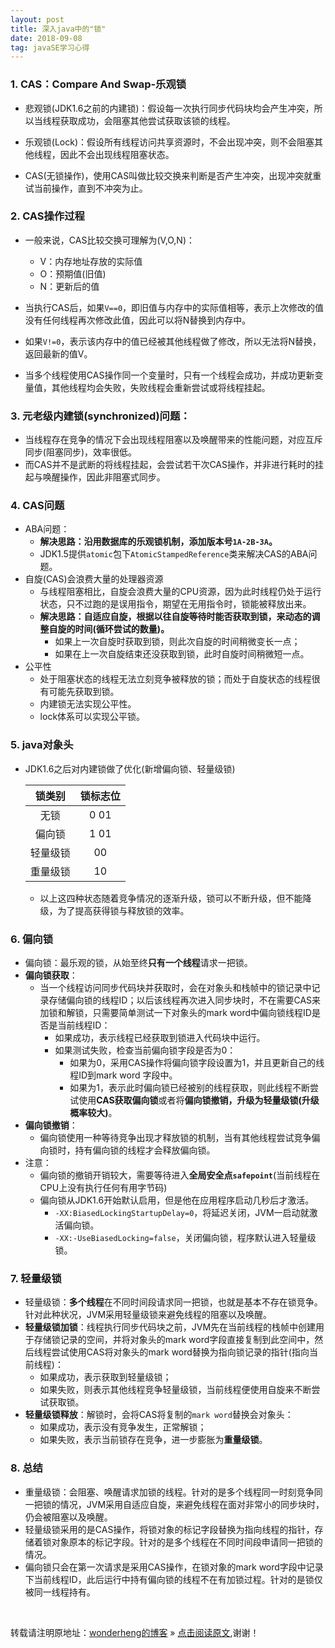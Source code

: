 ```yaml
---
layout: post
title: 深入java中的"锁"
date: 2018-09-08
tag: javaSE学习心得
---
```


### 1. CAS：Compare And Swap-乐观锁

* 悲观锁(JDK1.6之前的内建锁)：假设每一次执行同步代码块均会产生冲突，所以当线程获取成功，会阻塞其他尝试获取该锁的线程。

* 乐观锁(Lock)：假设所有线程访问共享资源时，不会出现冲突，则不会阻塞其他线程，因此不会出现线程阻塞状态。

* CAS(无锁操作)，使用CAS叫做比较交换来判断是否产生冲突，出现冲突就重试当前操作，直到不冲突为止。

### 2. CAS操作过程

* 一般来说，CAS比较交换可理解为(V,O,N)：
  * V：内存地址存放的实际值
  * O：预期值(旧值)
  * N：更新后的值

* 当执行CAS后，如果`V==0`，即旧值与内存中的实际值相等，表示上次修改的值没有任何线程再次修改此值，因此可以将N替换到内存中。
* 如果`V!=0`，表示该内存中的值已经被其他线程做了修改，所以无法将N替换，返回最新的值V。
* 当多个线程使用CAS操作同一个变量时，只有一个线程会成功，并成功更新变量值，其他线程均会失败，失败线程会重新尝试或将线程挂起。

### 3. 元老级内建锁(synchronized)问题：

* 当线程存在竞争的情况下会出现线程阻塞以及唤醒带来的性能问题，对应互斥同步(阻塞同步)，效率很低。
* 而CAS并不是武断的将线程挂起，会尝试若干次CAS操作，并非进行耗时的挂起与唤醒操作，因此非阻塞式同步。

### 4. CAS问题

* ABA问题：
  * **解决思路：沿用数据库的乐观锁机制，添加版本号`1A-2B-3A`。**
  * JDK1.5提供`atomic`包下`AtomicStampedReference`类来解决CAS的ABA问题。
* 自旋(CAS)会浪费大量的处理器资源
  * 与线程阻塞相比，自旋会浪费大量的CPU资源，因为此时线程仍处于运行状态，只不过跑的是误用指令，期望在无用指令时，锁能被释放出来。
  * **解决思路：自适应自旋，根据以往自旋等待时能否获取到锁，来动态的调整自旋的时间(循环尝试的数量)。**
    * 如果上一次自旋时获取到锁，则此次自旋的时间稍微变长一点；
    * 如果在上一次自旋结束还没获取到锁，此时自旋时间稍微短一点。
* 公平性
  * 处于阻塞状态的线程无法立刻竞争被释放的锁；而处于自旋状态的线程很有可能先获取到锁。
  * 内建锁无法实现公平性。
  * lock体系可以实现公平锁。

### 5. java对象头

* JDK1.6之后对内建锁做了优化(新增偏向锁、轻量级锁)

  |  锁类别  | 锁标志位 |
  | :------: | :------: |
  |   无锁   |   0 01   |
  |  偏向锁  |   1 01   |
  | 轻量级锁 |    00    |
  | 重量级锁 |    10    |

  * 以上这四种状态随着竞争情况的逐渐升级，锁可以不断升级，但不能降级，为了提高获得锁与释放锁的效率。

### 6. 偏向锁

* 偏向锁：最乐观的锁，从始至终**只有一个线程**请求一把锁。
* **偏向锁获取**：
  * 当一个线程访问同步代码块并获取时，会在对象头和栈帧中的锁记录中记录存储偏向锁的线程ID；以后该线程再次进入同步块时，不在需要CAS来加锁和解锁，只需要简单测试一下对象头的mark  word中偏向锁线程ID是否是当前线程ID：
    * 如果成功，表示线程已经获取到锁进入代码块中运行。
    * 如果测试失败，检查当前偏向锁字段是否为0：
      * 如果为0，采用CAS操作将偏向锁字段设置为1，并且更新自己的线程ID到mark word 字段中。
      * 如果为1，表示此时偏向锁已经被别的线程获取，则此线程不断尝试使用**CAS获取偏向锁**或者将**偏向锁撤销，升级为轻量级锁(升级概率较大)**。
* **偏向锁撤销**：
  * 偏向锁使用一种等待竞争出现才释放锁的机制，当有其他线程尝试竞争偏向锁时，持有偏向锁的线程才会释放偏向锁。
* 注意：
  * 偏向锁的撤销开销较大，需要等待进入**全局安全点`safepoint`**(当前线程在CPU上没有执行任何有用字节码)
  * 偏向锁从JDK1.6开始默认启用，但是他在应用程序启动几秒后才激活。
    * `-XX:BiasedLockingStartupDelay=0`，将延迟关闭，JVM一启动就激活偏向锁。
    * `-XX:-UseBiasedLocking=false`，关闭偏向锁，程序默认进入轻量级锁。

### 7. 轻量级锁

* 轻量级锁：**多个线程**在不同时间段请求同一把锁，也就是基本不存在锁竞争。针对此种状况，JVM采用轻量级锁来避免线程的阻塞以及唤醒。
* **轻量级锁加锁**：线程执行同步代码块之前，JVM先在当前线程的栈帧中创建用于存储锁记录的空间，并将对象头的mark word字段直接复制到此空间中，然后线程尝试使用CAS将对象头的mark word替换为指向锁记录的指针(指向当前线程)：
  * 如果成功，表示获取到轻量级锁；
  * 如果失败，则表示其他线程竞争轻量级锁，当前线程便使用自旋来不断尝试获取锁。
* **轻量级锁释放**：解锁时，会将CAS将复制的`mark word`替换会对象头：
  * 如果成功，表示没有竞争发生，正常解锁；
  * 如果失败，表示当前锁存在竞争，进一步膨胀为**重量级锁**。

### 8. 总结

* 重量级锁：会阻塞、唤醒请求加锁的线程。针对的是多个线程同一时刻竞争同一把锁的情况，JVM采用自适应自旋，来避免线程在面对非常小的同步块时，仍会被阻塞以及唤醒。
* 轻量级锁采用的是CAS操作，将锁对象的标记字段替换为指向线程的指针，存储着锁对象原本的标记字段。针对的是多个线程在不同时间段申请同一把锁的情况。
* 偏向锁只会在第一次请求是采用CAS操作，在锁对象的mark word字段中记录下当前线程ID，此后运行中持有偏向锁的线程不在有加锁过程。针对的是锁仅被同一线程持有。



<br>

转载请注明原地址：[wonderheng的博客](http://www.wonderheng.top) » [点击阅读原文](http://www.wonderheng.top/2018/09/深入java中的锁/),谢谢！







